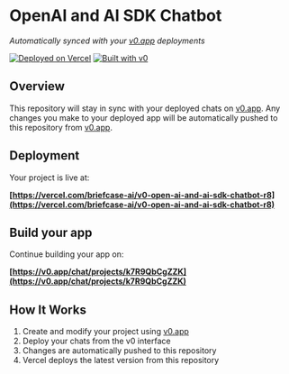 # OpenAI and AI SDK Chatbot

*Automatically synced with your [v0.app](https://v0.app) deployments*

[![Deployed on Vercel](https://img.shields.io/badge/Deployed%20on-Vercel-black?style=for-the-badge&logo=vercel)](https://vercel.com/briefcase-ai/v0-open-ai-and-ai-sdk-chatbot-r8)
[![Built with v0](https://img.shields.io/badge/Built%20with-v0.app-black?style=for-the-badge)](https://v0.app/chat/projects/k7R9QbCgZZK)

## Overview

This repository will stay in sync with your deployed chats on [v0.app](https://v0.app).
Any changes you make to your deployed app will be automatically pushed to this repository from [v0.app](https://v0.app).

## Deployment

Your project is live at:

**[https://vercel.com/briefcase-ai/v0-open-ai-and-ai-sdk-chatbot-r8](https://vercel.com/briefcase-ai/v0-open-ai-and-ai-sdk-chatbot-r8)**

## Build your app

Continue building your app on:

**[https://v0.app/chat/projects/k7R9QbCgZZK](https://v0.app/chat/projects/k7R9QbCgZZK)**

## How It Works

1. Create and modify your project using [v0.app](https://v0.app)
2. Deploy your chats from the v0 interface
3. Changes are automatically pushed to this repository
4. Vercel deploys the latest version from this repository